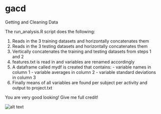 # gacd
Getting and Cleaning Data

The run_analysis.R script does the following:

1.  Reads in the 3 training datasets and horizontally concatenates them
2.  Reads in the 3 testing datasets and horizontally concatenates them
3.  Vertically concatenates the training and testing datasets from steps 1 and 2
4.  features.txt is read in and variables are renamed accordingly
5.  A dataframe called mydf is created that contains:
          - variable names in column 1
          - variable averages in column 2
          - variable standard deviations in column 3
6.  Finally means of all variables are found per subject per activity and output to project.txt

You are very good looking!  Give me full credit!

![alt text](http://i.imgur.com/0Y5Dy7y.jpg)

